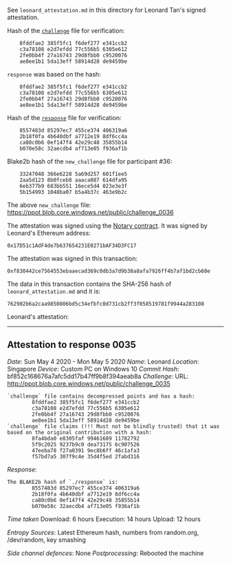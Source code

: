 See `leonard_attestation.md` in this directory for Leonard Tan's signed attestation.

Hash of the [`challenge`](https://ppot.blob.core.windows.net/public/challenge_0035) file for verification:

```
    8fddfae2 385f5fc1 f6def277 e341ccb2
    c3a78108 e2d7efdd 77c556b5 6305e612
    2fe0bb4f 27a16743 29d8fbb0 c9520076
    ae8ee1b1 5da13eff 58914d28 de9459be
```

`response` was based on the hash:

```
    8fddfae2 385f5fc1 f6def277 e341ccb2
    c3a78108 e2d7efdd 77c556b5 6305e612
    2fe0bb4f 27a16743 29d8fbb0 c9520076
    ae8ee1b1 5da13eff 58914d28 de9459be
```

Hash of the [`response`](https://ppot.blob.core.windows.net/public/response_0035_leonard) file for verification:

```
    8557483d 85297ec7 455ce374 406319a6
    2b18f0fa 4b640dbf a7712e19 8df6cc4a
    ca80c0b6 0ef147f4 42e29c48 35855b14
    b070e58c 32aecdb4 af713e05 f936af1b
```

Blake2b hash of the `new_challenge` file for participant #36:

```
    33247048 366e6228 5a69d257 601f1ee5
    2aa5d123 8b0fceb8 aaaca087 614dfa95
    6eb377b9 683bb551 16ece5d4 023e3e3f
    5b154993 1048ba07 b5a4b37c 463e9b2c
```

The above `new_challenge` file: https://ppot.blob.core.windows.net/public/challenge_0036

The attestation was signed using the [Notary contract](https://etherscan.io/address/0x62700146f115fe08ca37be4a3a91935b28dfbc08#writeContract). It was signed by Leonard's Ethereum address:
```
0x17D51c1AdF4de7b637654231E0271bAF34D3FC17
```
The attestation was signed in this transaction:
```
0xf830442ce7564553ebaaecad369c0db3a7d9b38a8afa7926ff4b7af1bd2cb60e
```
The data in this transaction contains the SHA-256 hash of `leonard_attestation.md` and it is:
```
762902b6a2caa9850806bd5c34efbfc0d731cb2ff3f058519781f9944a283108
```

Leonard's attestation:
***

Attestation to response 0035
----------------------------

*Date*: Sun May 4 2020 - Mon May 5 2020
*Name*: Leonard
*Location*: Singapore
*Device*: Custom PC on Windows 10
*Commit Hash*: bf852c168676a7afc5dd17b47ff9b8f394aeab8a
*Challenge*:
URL: http://ppot.blob.core.windows.net/public/challenge_0035

```
`challenge` file contains decompressed points and has a hash:
        8fddfae2 385f5fc1 f6def277 e341ccb2
        c3a78108 e2d7efdd 77c556b5 6305e612
        2fe0bb4f 27a16743 29d8fbb0 c9520076
        ae8ee1b1 5da13eff 58914d28 de9459be
`challenge` file claims (!!! Must not be blindly trusted) that it was based on the original contribution with a hash:
        8fa4bda0 e8305faf 99461689 11782792
        5f9c2025 9237b9c0 dea73175 6c907526
        47eeba78 f27a0391 9ec8b6ff 46c1afa3
        f57bd7a5 307f9c4e 35d4f5ed 2fabd316
```

*Response*:
```
The BLAKE2b hash of `./response` is:
        8557483d 85297ec7 455ce374 406319a6
        2b18f0fa 4b640dbf a7712e19 8df6cc4a
        ca80c0b6 0ef147f4 42e29c48 35855b14
        b070e58c 32aecdb4 af713e05 f936af1b
```

*Time taken* 
Download: 6 hours
Execution: 14 hours
Upload: 12 hours

*Entropy Sources*:
Latest Ethereum hash, numbers from random.org, /dev/random, key smashing

*Side channel defences*: None
*Postprocessing*: 
Rebooted the machine
